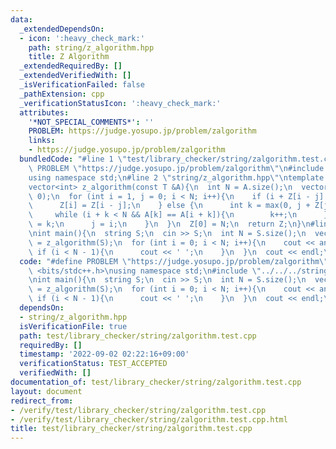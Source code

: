 ```yaml
---
data:
  _extendedDependsOn:
  - icon: ':heavy_check_mark:'
    path: string/z_algorithm.hpp
    title: Z Algorithm
  _extendedRequiredBy: []
  _extendedVerifiedWith: []
  _isVerificationFailed: false
  _pathExtension: cpp
  _verificationStatusIcon: ':heavy_check_mark:'
  attributes:
    '*NOT_SPECIAL_COMMENTS*': ''
    PROBLEM: https://judge.yosupo.jp/problem/zalgorithm
    links:
    - https://judge.yosupo.jp/problem/zalgorithm
  bundledCode: "#line 1 \"test/library_checker/string/zalgorithm.test.cpp\"\n#define\
    \ PROBLEM \"https://judge.yosupo.jp/problem/zalgorithm\"\n#include <bits/stdc++.h>\n\
    using namespace std;\n#line 2 \"string/z_algorithm.hpp\"\ntemplate <typename T>\n\
    vector<int> z_algorithm(const T &A){\n  int N = A.size();\n  vector<int> Z(N,\
    \ 0);\n  for (int i = 1, j = 0; i < N; i++){\n    if (i + Z[i - j] < j + Z[j]){\n\
    \      Z[i] = Z[i - j];\n    } else {\n      int k = max(0, j + Z[j] - i);\n \
    \     while (i + k < N && A[k] == A[i + k]){\n        k++;\n      }\n      Z[i]\
    \ = k;\n      j = i;\n    }\n  }\n  Z[0] = N;\n  return Z;\n}\n#line 5 \"test/library_checker/string/zalgorithm.test.cpp\"\
    \nint main(){\n  string S;\n  cin >> S;\n  int N = S.size();\n  vector<int> ans\
    \ = z_algorithm(S);\n  for (int i = 0; i < N; i++){\n    cout << ans[i];\n   \
    \ if (i < N - 1){\n      cout << ' ';\n    }\n  }\n  cout << endl;\n}\n"
  code: "#define PROBLEM \"https://judge.yosupo.jp/problem/zalgorithm\"\n#include\
    \ <bits/stdc++.h>\nusing namespace std;\n#include \"../../../string/z_algorithm.hpp\"\
    \nint main(){\n  string S;\n  cin >> S;\n  int N = S.size();\n  vector<int> ans\
    \ = z_algorithm(S);\n  for (int i = 0; i < N; i++){\n    cout << ans[i];\n   \
    \ if (i < N - 1){\n      cout << ' ';\n    }\n  }\n  cout << endl;\n}"
  dependsOn:
  - string/z_algorithm.hpp
  isVerificationFile: true
  path: test/library_checker/string/zalgorithm.test.cpp
  requiredBy: []
  timestamp: '2022-09-02 02:22:16+09:00'
  verificationStatus: TEST_ACCEPTED
  verifiedWith: []
documentation_of: test/library_checker/string/zalgorithm.test.cpp
layout: document
redirect_from:
- /verify/test/library_checker/string/zalgorithm.test.cpp
- /verify/test/library_checker/string/zalgorithm.test.cpp.html
title: test/library_checker/string/zalgorithm.test.cpp
---
```

